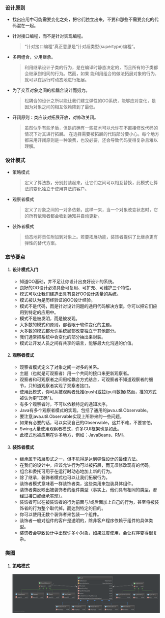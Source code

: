 ### 设计原则

+ 找出应用中可能需要变化之处，把它们独立出来，不要和那些不需要变化的代码混在一起。

+ 针对接口编程，而不是针对实现编程。
    
    > “针对接口编程”真正意思是“针对超类型(supertype)编程”。
    
+ 多用组合，少用继承。

    > 利用继承设计子类的行为，是在编译时静态决定的，而且所有的子类都会继承到相同的行为。然而，如果
    能利用组合的做法拓展对象的行为，就可以在运行时动态地进行拓展。

+ 为了交互对象之间的松耦合设计而努力。

    > 松耦合的设计之所以能让我们建立弹性的OO系统，能够应对变化，是因为对象之间的相互依赖降到了最低。

+ 开闭原则：类应该对拓展开放，对修改关闭。

    > 虽然似乎有些矛盾，但是的确有一些技术可以允许在不直接修改代码的情况下对其进行拓展。
    在选择需要被拓展的代码部分要小心。每个地方都采用开闭原则是一种浪费，也没必要，还会导致代码变得复杂且难以理解。


### 设计模式

+ 策略模式
    
    > 定义了算法族，分别封装起来，让它们之间可以相互替换，此模式让算法的变化独立于使用算法的客户。
    
+ 观察者模式

    > 定义了对象之间的一对多依赖，这样一来，当一个对象改变状态时，它的所有依赖者都会收到通知并自动更新。
    
+ 装饰者模式

    > 动态地将责任附加到对象上。若要拓展功能，装饰者提供了比继承更有弹性的替代方案。



### 章节要点

1. #### 设计模式入门

    + 知道OO基础，并不足让你设计出良好设计的系统。
    + 良好的OO设计必须具备可复用、可扩充、可维护三个特性。
    + 模式可以让我们建造出具有良好OO设计质量的系统。
    + 模式被认为是历经验证的OO设计经验。
    + 模式不是代码，而是针对设计问题的通用代码解决方案。你可以把它们应用到特定的应用中。
    + 模式不是被发明，而是被发现。
    + 大多数的模式和原则，都着眼于软件变化的主题。
    + 大多数的模式都允许系统局部改变独立于其他部分。
    + 我们通常把系统中会变化的部分抽出来封装。
    + 模式让开发人员之间有共享的语言，能够最大化沟通的价值。
    
2. #### 观察者模式

    + 观察者模式定义了对象之间一对多的关系。
    + 主题（也就是可观察者）用一个共同的接口来更新观察者。
    + 观察者和可观察者之间用松耦合方式结合，可观察者不知道观察者的细节，只知道观察者实现了观察者接口。
    + 使用此模式，你可从被观察者处推(push)或拉(pull)数据(然而，推的方式被认为更"正确")。
    + 有多个观察者时，不可以依赖特定的通知次序。
    + Java有多个观察者模式的实现，包括了通用的java.util.Observable。
    + 要注意java.util.Observable实现上所带来的一些问题。
    + 如果有必要的话，可以实现自己的Observable，这并不难，不要害怕。
    + Swing大量使用观察者模式，许多GUI框架也是如此。
    + 此模式也被应用在许多地方，例如：JavaBeans、RMI。
    
3. #### 装饰者模式
    
    + 继承属于拓展形式之一，但不见得是达到弹性设计的最佳方法。
    + 在我们的设计中，应该允许行为可以被拓展，而无须修改现有的代码。
    + 组合和委托可用于在运行时动态地加上新的行为。
    + 除了继承，装饰者模式也可以让我们拓展行为。
    + 装饰者模式意味着一群装饰者类，这些类用来包装具体组件。
    + 装饰者类反映出被装饰者的组件类型（事实上，他们具有相同的类型，都经过接口或继承实现）。
    + 装饰者可以在被装饰者的行为前面与/或后面加上自己的行为，甚至将被装饰者的行为整个取代掉，而达到特定的目的。
    + 你可以使用无数个装饰者来包装一个组件。
    + 装饰者一般对组件的客户是透明的，除非客户程序依赖于组件的具体类型。
    + 装饰者会导致设计中出现许多小对象，如果过度使用，会让程序变得很复杂。





### 类图

1. #### 策略模式

    ![UML](uml/strategy.png)









